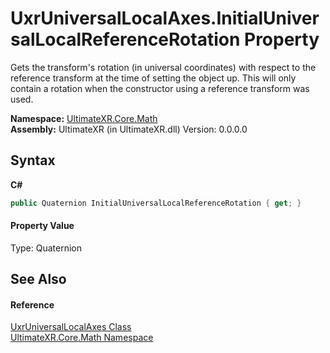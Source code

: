 # UxrUniversalLocalAxes.InitialUniversalLocalReferenceRotation Property 
 

Gets the transform's rotation (in universal coordinates) with respect to the reference transform at the time of setting the object up. This will only contain a rotation when the constructor using a reference transform was used.

**Namespace:**&nbsp;<a href="N_UltimateXR_Core_Math">UltimateXR.Core.Math</a><br />**Assembly:**&nbsp;UltimateXR (in UltimateXR.dll) Version: 0.0.0.0

## Syntax

**C#**<br />
``` C#
public Quaternion InitialUniversalLocalReferenceRotation { get; }
```


#### Property Value
Type: Quaternion

## See Also


#### Reference
<a href="T_UltimateXR_Core_Math_UxrUniversalLocalAxes">UxrUniversalLocalAxes Class</a><br /><a href="N_UltimateXR_Core_Math">UltimateXR.Core.Math Namespace</a><br />